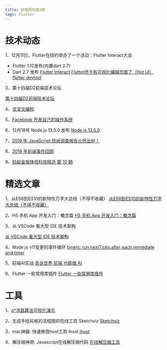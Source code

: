 ```yaml
---
title: 前端周刊第1期
tags: flutter
---
```


# 技术动态

1、12月11日，Flutter在纽约举办了一个活动：Flutter Interact大会
- Flutter 1.12发布(内置dart 2.7)
- Dart 2.7 发布
[Flutter Interact](https://youtu.be/NfNdXgJZfFo)
[Flutter终于有可视化编辑页面了（Hot UI）](https://juejin.im/post/5df88a5a5188251278699e6a)
[flutter devtool](https://flutter.dev/docs/development/tools/devtools/overview)


3、第十四届D2前端技术论坛

[第十四届D2前端技术论坛](http://d2forum.alibaba-inc.com/)

4、[文言文编程](http://wenyan-lang.lingdong.works/)

5、[Facebook 开发自己的操作系统](https://mp.weixin.qq.com/s/dPfee2kk2IVNk45p8XGaqg)

6、12月18号 Node.js 13.5.0 发布
[Node.js 13.5.0](https://github.com/nodejs/node/blob/master/doc/changelogs/CHANGELOG_V13.md#13.5.0)

7、[2019 年 JavaScript 现状调查报告火热出炉！](https://mp.weixin.qq.com/s/5delR5QnvphIn3yO4QcGqQ)

8、[2019 年前端事件回顾](https://mp.weixin.qq.com/s/eAW6zszbiNvgeqr4-h2C1A)

9、[蚂蚁金服体验科技精选 第 10 期](https://zhuanlan.zhihu.com/p/98489166)

# 精选文章

1、从ES6到ES10的新特性万字大总结（不得不收藏）
[从ES6到ES10的新特性万字大总结（不得不收藏）](https://juejin.im/post/5dfa5cb86fb9a0165721db1d)

2、H5 手机 App 开发入门：概念篇
[H5 手机 App 开发入门：概念篇](http://www.ruanyifeng.com/blog/2019/12/hybrid-app-concepts.html)

3、从 VSCode 看大型 IDE 技术架构

[从 VSCode 看大型 IDE 技术架构](https://zhuanlan.zhihu.com/p/96041706)

4、Node.js v11变更的事件循环
[timers: run nextTicks after each immediate and timer](https://github.com/nodejs/node/pull/22842)

5、前端AI实战
[告诉世界 前端 也能做 AI](https://imweb.io/topic/5bbb307e79ddc80f36592f59)

6、Flutter 一些常用库插件
[Flutter 一些常用库插件](https://juejin.im/post/5c866affe51d450ced663666)

# 工具

1、[a*寻路算法可视化演示](https://sbfkcel.github.io/fast-astar/)

2、生成手绘风格的流程图的在线工具 Sketchviz
   [Sketchviz](https://sketchviz.com/new)

3、mac神器: 快速修改host工具 ihost
[ihost](https://apps.apple.com/cn/app/ihosts-etc-hosts-%E7%BC%96%E8%BE%91%E5%99%A8/id1102004240?mt=12)

4、解压缩神奇: Javascript在线解压缩代码
[在线解压缩工具](https://tool.lu/js/)